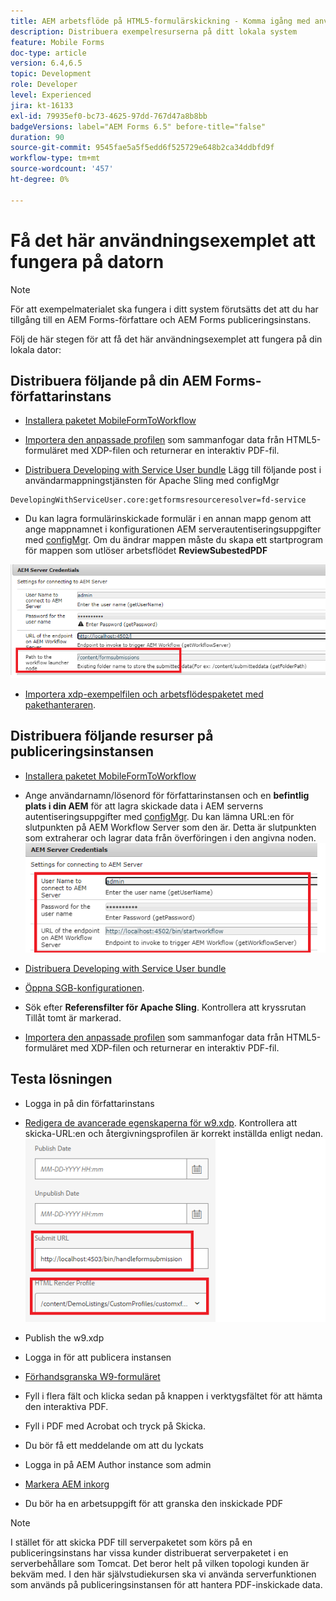 ```yaml
---
title: AEM arbetsflöde på HTML5-formulärskickning - Komma igång med användningsfallet
description: Distribuera exempelresurserna på ditt lokala system
feature: Mobile Forms
doc-type: article
version: 6.4,6.5
topic: Development
role: Developer
level: Experienced
jira: kt-16133
exl-id: 79935ef0-bc73-4625-97dd-767d47a8b8bb
badgeVersions: label="AEM Forms 6.5" before-title="false"
duration: 90
source-git-commit: 9545fae5a5f5edd6f525729e648b2ca34ddbfd9f
workflow-type: tm+mt
source-wordcount: '457'
ht-degree: 0%

---
```


# Få det här användningsexemplet att fungera på datorn

>[!NOTE]
>
>För att exempelmaterialet ska fungera i ditt system förutsätts det att du har tillgång till en AEM Forms-författare och AEM Forms publiceringsinstans.

Följ de här stegen för att få det här användningsexemplet att fungera på din lokala dator:

## Distribuera följande på din AEM Forms-författarinstans

* [Installera paketet MobileFormToWorkflow](assets/MobileFormToWorkflow.core-1.0.0-SNAPSHOT.jar)

* [Importera den anpassade profilen](assets/customprofile.zip) som sammanfogar data från HTML5-formuläret med XDP-filen och returnerar en interaktiv PDF-fil.

* [Distribuera Developing with Service User bundle](https://experienceleague.adobe.com/docs/experience-manager-learn/assets/developingwithserviceuser.zip?lang=en)
Lägg till följande post i användarmappningstjänsten för Apache Sling med configMgr

```
DevelopingWithServiceUser.core:getformsresourceresolver=fd-service
```

* Du kan lagra formulärinskickade formulär i en annan mapp genom att ange mappnamnet i konfigurationen AEM serverautentiseringsuppgifter med [configMgr](http://localhost:4502/system/console/configMg). Om du ändrar mappen måste du skapa ett startprogram för mappen som utlöser arbetsflödet **ReviewSubestedPDF**

![config-author](assets/author-config.png)
* [Importera xdp-exempelfilen och arbetsflödespaketet med pakethanteraren](assets/xdp-form-and-workflow.zip).


## Distribuera följande resurser på publiceringsinstansen

* [Installera paketet MobileFormToWorkflow](assets/MobileFormToWorkflow.core-1.0.0-SNAPSHOT.jar)

* Ange användarnamn/lösenord för författarinstansen och en **befintlig plats i din AEM** för att lagra skickade data i AEM serverns autentiseringsuppgifter med [configMgr](http://localhost:4503/system/console/configMgr). Du kan lämna URL:en för slutpunkten på AEM Workflow Server som den är. Detta är slutpunkten som extraherar och lagrar data från överföringen i den angivna noden.
  ![publish-config](assets/publish-config.png)

* [Distribuera Developing with Service User bundle](https://experienceleague.adobe.com/docs/experience-manager-learn/assets/developingwithserviceuser.zip?lang=en)
* [Öppna SGB-konfigurationen](http://localhost:4503/system/console/configMgr).
* Sök efter **Referensfilter för Apache Sling**. Kontrollera att kryssrutan Tillåt tomt är markerad.
* [Importera den anpassade profilen](assets/customprofile.zip) som sammanfogar data från HTML5-formuläret med XDP-filen och returnerar en interaktiv PDF-fil.


## Testa lösningen

* Logga in på din författarinstans
* [Redigera de avancerade egenskaperna för w9.xdp](http://localhost:4502/libs/fd/fm/gui/content/forms/formmetadataeditor.html/content/dam/formsanddocuments/w9.xdp). Kontrollera att skicka-URL:en och återgivningsprofilen är korrekt inställda enligt nedan.
  ![xdp-advanced-properties](assets/mobile-form-properties.png)

* Publish the w9.xdp
* Logga in för att publicera instansen
* [Förhandsgranska W9-formuläret](http://localhost:4503/content/dam/formsanddocuments/w9.xdp/jcr:content)
* Fyll i flera fält och klicka sedan på knappen i verktygsfältet för att hämta den interaktiva PDF.
* Fyll i PDF med Acrobat och tryck på Skicka.
* Du bör få ett meddelande om att du lyckats
* Logga in på AEM Author instance som admin
* [Markera AEM inkorg](http://localhost:4502/aem/inbox)
* Du bör ha en arbetsuppgift för att granska den inskickade PDF

>[!NOTE]
>
>I stället för att skicka PDF till serverpaketet som körs på en publiceringsinstans har vissa kunder distribuerat serverpaketet i en serverbehållare som Tomcat. Det beror helt på vilken topologi kunden är bekväm med. I den här självstudiekursen ska vi använda serverfunktionen som används på publiceringsinstansen för att hantera PDF-inskickade data.
